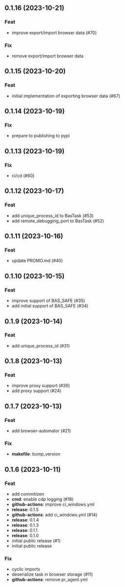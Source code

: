 ## 0.1.16 (2023-10-21)

### Feat

- improve export/import browser data (#70)

### Fix

- remove export/import browser data

## 0.1.15 (2023-10-20)

### Feat

- initial implementation of exporting browser data (#67)

## 0.1.14 (2023-10-19)

### Fix

- prepare to publishing to pypi

## 0.1.13 (2023-10-19)

### Fix

- ci/cd (#60)

## 0.1.12 (2023-10-17)

### Feat

- add unique_process_id to BasTask (#53)
- add remote_debugging_port to BasTask (#52)

## 0.1.11 (2023-10-16)

### Feat

- update PROMO.md (#40)

## 0.1.10 (2023-10-15)

### Feat

- improve support of BAS_SAFE (#35)
- add initial support of BAS_SAFE (#34)

## 0.1.9 (2023-10-14)

### Feat

- add unique_process_id (#31)

## 0.1.8 (2023-10-13)

### Feat

- improve proxy support (#26)
- add proxy support (#24)

## 0.1.7 (2023-10-13)

### Feat

- add browser-automator (#21)

### Fix

- **makefile**: bump_version

## 0.1.6 (2023-10-11)

### Feat

- add commitizen
- **cmd**: enable cdp logging (#18)
- **github-actions**: improve ci_windows.yml
- **release**: 0.1.5
- **github-actions**: add ci_windows.yml (#14)
- **release**: 0.1.4
- **release**: 0.1.3
- **release**: 0.1.1
- **release**: 0.1.0
- initial public release (#1)
- initial public release

### Fix

- cyclic imports
- deserialize task in browser storage (#11)
- **github-actions**: remove pr_agent.yml
